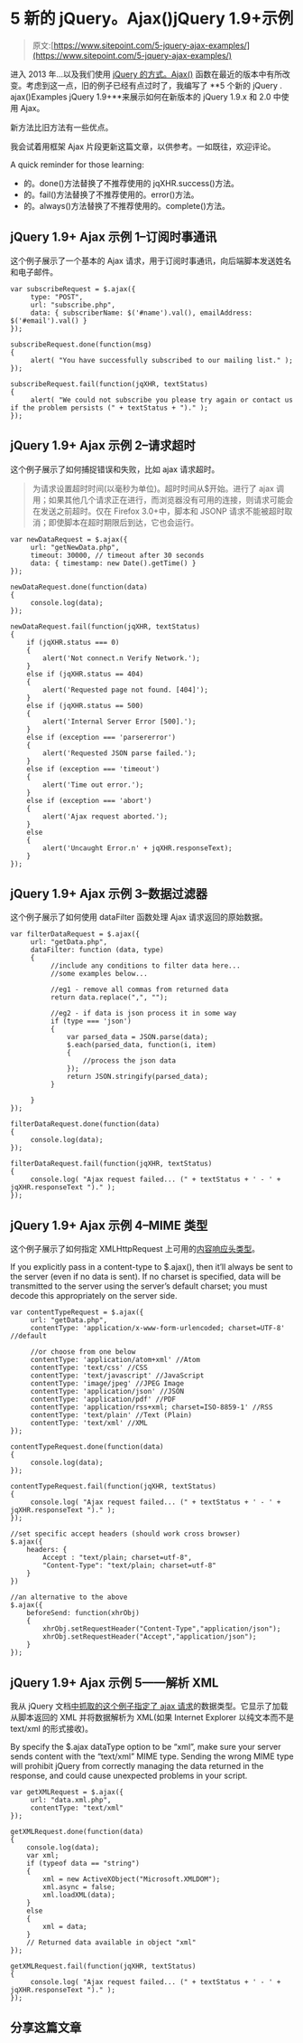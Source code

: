 # 5 新的 jQuery。Ajax()jQuery 1.9+示例

> 原文:[https://www.sitepoint.com/5-jquery-ajax-examples/](https://www.sitepoint.com/5-jquery-ajax-examples/)

进入 2013 年…以及我们使用 [jQuery 的方式。Ajax()](http://api.jquery.com/jQuery.ajax/) 函数在最近的版本中有所改变。考虑到这一点，旧的例子已经有点过时了，我编写了 **5 个新的 jQuery . ajax()Examples jQuery 1.9+**来展示如何在新版本的 jQuery 1.9.x 和 2.0 中使用 Ajax。

新方法比旧方法有一些优点。

我会试着用框架 Ajax 片段更新这篇文章，以供参考。一如既往，欢迎评论。

A quick reminder for those learning:

*   的。done()方法替换了不推荐使用的 jqXHR.success()方法。
*   的。fail()方法替换了不推荐使用的。error()方法。
*   的。always()方法替换了不推荐使用的。complete()方法。

## jQuery 1.9+ Ajax 示例 1–订阅时事通讯

这个例子展示了一个基本的 Ajax 请求，用于订阅时事通讯，向后端脚本发送姓名和电子邮件。

```
var subscribeRequest = $.ajax({
     type: "POST",
     url: "subscribe.php",
     data: { subscriberName: $('#name').val(), emailAddress: $('#email').val() }
});

subscribeRequest.done(function(msg)
{
     alert( "You have successfully subscribed to our mailing list." );
});

subscribeRequest.fail(function(jqXHR, textStatus)
{
     alert( "We could not subscribe you please try again or contact us if the problem persists (" + textStatus + ")." );
});
```

## jQuery 1.9+ Ajax 示例 2–请求超时

这个例子展示了如何捕捉错误和失败，比如 ajax 请求超时。

> 为请求设置超时时间(以毫秒为单位)。超时时间从$开始。进行了 ajax 调用；如果其他几个请求正在进行，而浏览器没有可用的连接，则请求可能会在发送之前超时。仅在 Firefox 3.0+中，脚本和 JSONP 请求不能被超时取消；即使脚本在超时期限后到达，它也会运行。

```
var newDataRequest = $.ajax({
     url: "getNewData.php",
     timeout: 30000, // timeout after 30 seconds
     data: { timestamp: new Date().getTime() }
});

newDataRequest.done(function(data)
{
     console.log(data);
});

newDataRequest.fail(function(jqXHR, textStatus)
{
    if (jqXHR.status === 0)
    {
        alert('Not connect.n Verify Network.');
    }
    else if (jqXHR.status == 404)
    {
        alert('Requested page not found. [404]');
    }
    else if (jqXHR.status == 500)
    {
        alert('Internal Server Error [500].');
    }
    else if (exception === 'parsererror')
    {
        alert('Requested JSON parse failed.');
    }
    else if (exception === 'timeout')
    {
        alert('Time out error.');
    }
    else if (exception === 'abort')
    {
        alert('Ajax request aborted.');
    }
    else
    {
        alert('Uncaught Error.n' + jqXHR.responseText);
    }
});
```

## jQuery 1.9+ Ajax 示例 3–数据过滤器

这个例子展示了如何使用 dataFilter 函数处理 Ajax 请求返回的原始数据。

```
var filterDataRequest = $.ajax({
     url: "getData.php",
     dataFilter: function (data, type)
     {
          //include any conditions to filter data here...
          //some examples below...

          //eg1 - remove all commas from returned data
          return data.replace(",", "");

          //eg2 - if data is json process it in some way
          if (type === 'json')
          {
              var parsed_data = JSON.parse(data);
              $.each(parsed_data, function(i, item)
              {
                  //process the json data
              });
              return JSON.stringify(parsed_data);
          }

     }
});

filterDataRequest.done(function(data)
{
     console.log(data);
});

filterDataRequest.fail(function(jqXHR, textStatus)
{
     console.log( "Ajax request failed... (" + textStatus + ' - ' + jqXHR.responseText ")." );
});
```

## jQuery 1.9+ Ajax 示例 4–MIME 类型

这个例子展示了如何指定 XMLHttpRequest 上可用的[内容响应头类型](http://webdesign.about.com/od/multimedia/a/mime-types-by-file-extension.htm)。

If you explicitly pass in a content-type to $.ajax(), then it’ll always be sent to the server (even if no data is sent). If no charset is specified, data will be transmitted to the server using the server’s default charset; you must decode this appropriately on the server side.

```
var contentTypeRequest = $.ajax({
     url: "getData.php",
     contentType: 'application/x-www-form-urlencoded; charset=UTF-8' //default

     //or choose from one below
     contentType: 'application/atom+xml' //Atom
     contentType: 'text/css' //CSS
     contentType: 'text/javascript' //JavaScript
     contentType: 'image/jpeg' //JPEG Image
     contentType: 'application/json' //JSON
     contentType: 'application/pdf' //PDF
     contentType: 'application/rss+xml; charset=ISO-8859-1' //RSS
     contentType: 'text/plain' //Text (Plain)
     contentType: 'text/xml' //XML
});

contentTypeRequest.done(function(data)
{
     console.log(data);
});

contentTypeRequest.fail(function(jqXHR, textStatus)
{
     console.log( "Ajax request failed... (" + textStatus + ' - ' + jqXHR.responseText ")." );
});

//set specific accept headers (should work cross browser)
$.ajax({
    headers: {
        Accept : "text/plain; charset=utf-8",
        "Content-Type": "text/plain; charset=utf-8"
    }
})

//an alternative to the above
$.ajax({
    beforeSend: function(xhrObj)
    {
        xhrObj.setRequestHeader("Content-Type","application/json");
        xhrObj.setRequestHeader("Accept","application/json");
    }
});
```

## jQuery 1.9+ Ajax 示例 5——解析 XML

我从 jQuery 文档[中抓取的这个例子指定了 ajax 请求](http://docs.jquery.com/Specifying_the_Data_Type_for_AJAX_Requests)的数据类型。它显示了加载从脚本返回的 XML 并将数据解析为 XML(如果 Internet Explorer 以纯文本而不是 text/xml 的形式接收)。

By specify the $.ajax dataType option to be “xml”, make sure your server sends content with the “text/xml” MIME type. Sending the wrong MIME type will prohibit jQuery from correctly managing the data returned in the response, and could cause unexpected problems in your script.

```
var getXMLRequest = $.ajax({
     url: "data.xml.php",
     contentType: "text/xml"
});

getXMLRequest.done(function(data)
{
    console.log(data);
    var xml;
    if (typeof data == "string")
    {
        xml = new ActiveXObject("Microsoft.XMLDOM");
        xml.async = false;
        xml.loadXML(data);
    }
    else
    {
        xml = data;
    }
    // Returned data available in object "xml"
});

getXMLRequest.fail(function(jqXHR, textStatus)
{
     console.log( "Ajax request failed... (" + textStatus + ' - ' + jqXHR.responseText ")." );
});
```

## 分享这篇文章